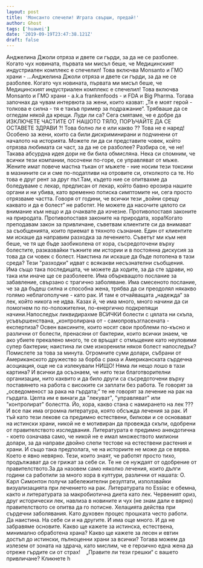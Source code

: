 ```yaml
---
layout: post
title: 'Монсанто спечели! Играта свърши, предай!'
author: Ghost
tags: ['huawei']
date: '2019-09-19T23:47:38.121Z'
draft: false
---
```


Анджелина Джоли отряза и двете си гърди, за да не се разболее. Когато чух новината, първата ми мисъл беше, че Медицинският индустриален комплекс е спечелил! Това включва Monsanto и ГМО храни - ...Анджелина Джоли отряза и двете си гърди, за да не се разболее. Когато чух новината, първата ми мисъл беше, че Медицинският индустриален комплекс е спечелил! Това включва Monsanto и ГМО храни - a.k.a frankenfoods - и FDA и Big Pharma. Тогава започнах да чувам интервюта за жени, които казват: „Тя е моят герой - толкова е силна - тя е такъв пример за подражание“. Трябваше да се огледам някой да крещи. Луди ли са? Сега смятаме, че е добре да ИЗКЛЮЧЕТЕ ЧАСТИТЕ ОТ НАШОТО ТЯЛО, ПОРЪЧАЙТЕ ДА СЕ ОСТАВЕТЕ ЗДРАВИ ?! Това болно ли е или какво ?? Това не е наред! Особено за жени, които са били дискриминирани и подчинени от началото на историята. Можете ли да си представите човек, който отрязва любимата си част, за да не се разболее? Разбира се, че не! Такава абсурдна идея дори не би била обмисляна. Нека си спомним, че всички тези компании, посочени по-горе, се управляват от мъже. Жените имат повече мастна тъкан от мъжете - ние носим тези токсини в мазнините си и сме по-податливи на отровите си, отколкото са те. Но това е друг рент за друг път.Там, където ние се опитвахме да боледуваме с лекар, предписан от лекар, който бавно ерозира нашите органи и ни убива, като временно потиска симптомите ни, сега просто отрязваме частта. Говоря от години, че всички тези „войни срещу каквато и да е болест“ не работят. Не можете да насочите цялото си внимание към нещо и да очаквате да изчезне. Противопоставя законите на природата. Противопоставя законите на природата, хора!Когато преподавам закон за привличане, съветвам клиентите си да внимават за съобщенията, които приемат в тяхното съзнание. Един от клиентите ми искаше да направим разходка за лечението. Съветът ми към нея беше, че тя ще бъде заобиколена от хора, съсредоточени върху болестите, разказвайки тъжните им истории и в постоянна дискусия за това да си човек с болест. Наистина ли искаше да бъде потопена в тази среда? Тези "разходки" идват с всякакви несъзнателни съобщения. Има също така последицата, че можете да ходите, за да сте здрави, но така или иначе ще се разболеете. Има объркващото послание за забавление, свързано с трагично заболяване. Има смесеното послание, че за да бъдеш силна и способна жена, трябва да си преодолял някакво голямо неблагополучие - като рак. И там е отчайващата „надежда“ за лек, който никога не идва. Казах й, че има много, много начини да си помогнем по по-положителни, по-енергично подкрепящи начини.Напоследък ликвидирахме ВСИЧКИ болести с цялата ни скъпа, усъвършенствана, „контролирана от - самопровъзгласената - експертиза? Освен ваксините, които носят свои проблеми по-късно и различни от болести, пренасяни от бактерии, които всички знаем, че ако убиете прекалено много, те се връщат с отмъщение като неуловими супер бактерии; наистина ли сме изкоренили някоя болест напоследък? Помислете за това за минута. Огромните суми долари, събрани от Американското дружество за борба с рака и Американската сърдечна асоциация, още не са излекували НИЩО! Няма ли нещо лошо в тази картина? И всички да осъзнаем, че нито тези благотворителни организации, нито каквито и да било други са съсредоточени върху поставянето на работа с високите си заплати без работа. Те говорят за „осведоменост за рака на гърдата;“ те не говорят за лечение на рак на гърдата. Целта им е винаги да "лекуват", "управляват" или "контролират" болестта. Йо, хора, какво стана с намирането на лек ???И все пак има огромна литература, която обсъжда лечения за рак. И тъй като тези лекове са предимно естествени, билкови и се основават на истински храни, никой не е мотивиран да провежда скъпи, одобрени от правителството изследвания. Литературата е предимно анекдотична - което означава само, че никой не е имал множеството милиони долари, за да направи двойно слепи тестове на естествени растения и храни. И също така предполага, че на историите не може да се вярва. Което е явно невярно. Тези, които знаят, че работят просто тихо, продължават да се грижат за себе си. Те не се нуждаят от одобрение от правителството.За да назовем само няколко лечения, които дълги години са работили за много хора в култури, различни от нашата: О. Карл Симонтон получи забележителни резултати, използвайки визуализацията при лечението на рак. Литературата по Essiac е обемна, както и литературата за макробиотична диета като лек. Червеният ориз, друг исторически лек, навлиза в новините и чух (не знам дали е вярно) правителството се опитва да го потисне. Хелацията действа при сърдечни заболявания. Като духовен процес прошката често работи. Да наистина. На себе си и на другите. И има още много. И да не забравяме основите. Какво ще кажете за истинска, естествена, минимално обработена храна? Какво ще кажете за лесен и евтин достъп до истински, пълноценни храни за всички? Тогава можем да излезем от зоната на здрача, като мислим, че е героично една жена да отреже гърдите си от страх!    „Правите ли тези грешки“ с вашето привличане? Кликнете h

